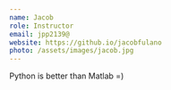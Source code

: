 ```yaml
---
name: Jacob
role: Instructor
email: jpp2139@
website: https://github.io/jacobfulano
photo: /assets/images/jacob.jpg
---
```


Python is better than Matlab =)
